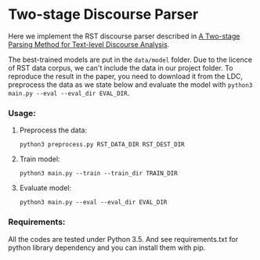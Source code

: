 # Two-stage Discourse Parser

Here we implement the RST discourse parser described in [A Two-stage Parsing Method for Text-level Discourse Analysis](http://aclanthology.coli.uni-saarland.de/pdf/P/P17/P17-2029.pdf). 

The best-trained models are put in the `data/model` folder. Due to the licence of RST data corpus, we can't include the data in our project folder. To reproduce the result in the paper, you need to download it from the LDC, preprocess the data as we state below and evaluate the model with `python3 main.py --eval --eval_dir EVAL_DIR`.  

### Usage:

1. Preprocess the data:
    
    ```
    python3 preprocess.py RST_DATA_DIR RST_DEST_DIR
    ```

2. Train model:
    ```
    python3 main.py --train --train_dir TRAIN_DIR
    ```
    
3. Evaluate model:
    ```
    python3 main.py --eval --eval_dir EVAL_DIR
    ```

### Requirements:

All the codes are tested under Python 3.5. And see requirements.txt for python library dependency and you can install them with pip.

